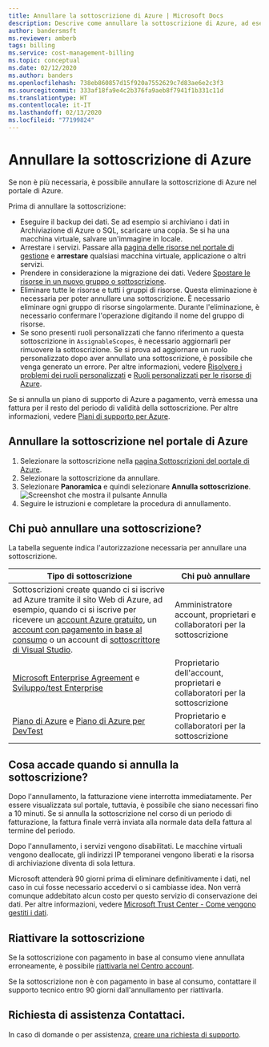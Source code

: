 ```yaml
---
title: Annullare la sottoscrizione di Azure | Microsoft Docs
description: Descrive come annullare la sottoscrizione di Azure, ad esempio la sottoscrizione di valutazione gratuita
author: bandersmsft
ms.reviewer: amberb
tags: billing
ms.service: cost-management-billing
ms.topic: conceptual
ms.date: 02/12/2020
ms.author: banders
ms.openlocfilehash: 738eb860857d15f920a7552629c7d83ae6e2c3f3
ms.sourcegitcommit: 333af18fa9e4c2b376fa9aeb8f7941f1b331c11d
ms.translationtype: HT
ms.contentlocale: it-IT
ms.lasthandoff: 02/13/2020
ms.locfileid: "77199824"
---
```

# <a name="cancel-your-azure-subscription"></a>Annullare la sottoscrizione di Azure

Se non è più necessaria, è possibile annullare la sottoscrizione di Azure nel portale di Azure.

Prima di annullare la sottoscrizione:
* Eseguire il backup dei dati. Se ad esempio si archiviano i dati in Archiviazione di Azure o SQL, scaricare una copia. Se si ha una macchina virtuale, salvare un'immagine in locale.
* Arrestare i servizi. Passare alla [pagina delle risorse nel portale di gestione](https://ms.portal.azure.com/?flight=1#blade/HubsExtension/Resources/resourceType/Microsoft.Resources%2Fresources) e **arrestare** qualsiasi macchina virtuale, applicazione o altri servizi.
* Prendere in considerazione la migrazione dei dati. Vedere [Spostare le risorse in un nuovo gruppo o sottoscrizione](../../azure-resource-manager/management/move-resource-group-and-subscription.md).
* Eliminare tutte le risorse e tutti i gruppi di risorse. Questa eliminazione è necessaria per poter annullare una sottoscrizione. È necessario eliminare ogni gruppo di risorse singolarmente. Durante l'eliminazione, è necessario confermare l'operazione digitando il nome del gruppo di risorse.
* Se sono presenti ruoli personalizzati che fanno riferimento a questa sottoscrizione in `AssignableScopes`, è necessario aggiornarli per rimuovere la sottoscrizione. Se si prova ad aggiornare un ruolo personalizzato dopo aver annullato una sottoscrizione, è possibile che venga generato un errore. Per altre informazioni, vedere [Risolvere i problemi dei ruoli personalizzati](../../role-based-access-control/troubleshooting.md#problems-with-custom-roles) e [Ruoli personalizzati per le risorse di Azure](../../role-based-access-control/custom-roles.md).

Se si annulla un piano di supporto di Azure a pagamento, verrà emessa una fattura per il resto del periodo di validità della sottoscrizione. Per altre informazioni, vedere [Piani di supporto per Azure](https://azure.microsoft.com/support/plans/).

## <a name="cancel-subscription-in-the-azure-portal"></a>Annullare la sottoscrizione nel portale di Azure

1. Selezionare la sottoscrizione nella [pagina Sottoscrizioni del portale di Azure](https://portal.azure.com/#blade/Microsoft_Azure_Billing/SubscriptionsBlade).
2. Selezionare la sottoscrizione da annullare.
3. Selezionare **Panoramica** e quindi selezionare **Annulla sottoscrizione**.
    ![Screenshot che mostra il pulsante Annulla](./media/cancel-azure-subscription/cancel_ibiza.png)
3. Seguire le istruzioni e completare la procedura di annullamento.


## <a name="who-can-cancel-a-subscription"></a>Chi può annullare una sottoscrizione?

La tabella seguente indica l'autorizzazione necessaria per annullare una sottoscrizione.

|Tipo di sottoscrizione     |Chi può annullare  |
|---------|---------|
|Sottoscrizioni create quando ci si iscrive ad Azure tramite il sito Web di Azure, ad esempio, quando ci si iscrive per ricevere un [account Azure gratuito](https://azure.microsoft.com/offers/ms-azr-0044p/), un [account con pagamento in base al consumo](https://azure.microsoft.com/offers/ms-azr-0003p/) o un account di [sottoscrittore di Visual Studio](https://azure.microsoft.com/pricing/member-offers/credit-for-visual-studio-subscribers/). |  Amministratore account, proprietari e collaboratori per la sottoscrizione  |
|[Microsoft Enterprise Agreement](https://azure.microsoft.com/pricing/enterprise-agreement/) e [Sviluppo/test Enterprise](https://azure.microsoft.com/offers/ms-azr-0148p/)     |  Proprietario dell'account, proprietari e collaboratori per la sottoscrizione       |
|[Piano di Azure](https://azure.microsoft.com/offers/ms-azr-0017g/) e [Piano di Azure per DevTest](https://azure.microsoft.com/offers/ms-azr-0148g/)     |  Proprietario e collaboratori per la sottoscrizione      |


## <a name="what-happens-after-i-cancel-my-subscription"></a>Cosa accade quando si annulla la sottoscrizione?

Dopo l'annullamento, la fatturazione viene interrotta immediatamente. Per essere visualizzata sul portale, tuttavia, è possibile che siano necessari fino a 10 minuti. Se si annulla la sottoscrizione nel corso di un periodo di fatturazione, la fattura finale verrà inviata alla normale data della fattura al termine del periodo.

Dopo l'annullamento, i servizi vengono disabilitati. Le macchine virtuali vengono deallocate, gli indirizzi IP temporanei vengono liberati e la risorsa di archiviazione diventa di sola lettura.

Microsoft attenderà 90 giorni prima di eliminare definitivamente i dati, nel caso in cui fosse necessario accedervi o si cambiasse idea. Non verrà comunque addebitato alcun costo per questo servizio di conservazione dei dati. Per altre informazioni, vedere [Microsoft Trust Center - Come vengono gestiti i dati](https://go.microsoft.com/fwLink/p/?LinkID=822930&clcid=0x409).

## <a name="reactivate-subscription"></a>Riattivare la sottoscrizione

Se la sottoscrizione con pagamento in base al consumo viene annullata erroneamente, è possibile [riattivarla nel Centro account](subscription-disabled.md).

Se la sottoscrizione non è con pagamento in base al consumo, contattare il supporto tecnico entro 90 giorni dall'annullamento per riattivarla.

## <a name="need-help-contact-us"></a>Richiesta di assistenza Contattaci.

In caso di domande o per assistenza, [creare una richiesta di supporto](https://go.microsoft.com/fwlink/?linkid=2083458).
